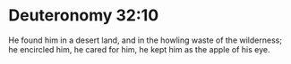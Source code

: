 # Deuteronomy 32:10

He found him in a desert land, and in the howling waste of the wilderness; he encircled him, he cared for him, he kept him as the apple of his eye.
